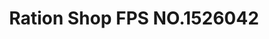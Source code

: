 ---
title: "Ration Shop FPS NO.1526042"
url: /kanjirappally/ration-shop-fps-no-1526042/
shop: Lebensmittel
---